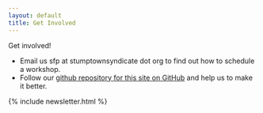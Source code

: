 ```yaml
---
layout: default
title: Get Involved
---
```


Get involved!

- Email us sfp at stumptownsyndicate dot org to find out how to schedule a workshop.
- Follow our [github repository for this site on GitHub](https://github.com/safetyfirstpdx/safetyfirstpdx.github.io) and help us to make it better.

{% include newsletter.html %}
